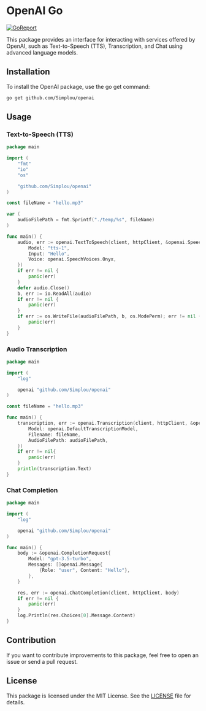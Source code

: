 # OpenAI Go

[![GoReport](https://img.shields.io/badge/%F0%9F%93%9D%20goreport-A%2B-75C46B?style=flat-square)](https://goreportcard.com/report/github.com/Simplou/openai)

This package provides an interface for interacting with services offered by OpenAI, such as Text-to-Speech (TTS), Transcription, and Chat using advanced language models.

## Installation

To install the OpenAI package, use the go get command:

```bash
go get github.com/Simplou/openai
```

## Usage

### Text-to-Speech (TTS)

```go
package main

import (
	"fmt"
	"io"
	"os"

	"github.com/Simplou/openai"
)

const fileName = "hello.mp3"

var (
	audioFilePath = fmt.Sprintf("./temp/%s", fileName)
)

func main() {
	audio, err := openai.TextToSpeech(client, httpClient, &openai.SpeechRequestBody{
		Model: "tts-1",
		Input: "Hello",
		Voice: openai.SpeechVoices.Onyx,
	})
	if err != nil {
		panic(err)
	}
	defer audio.Close()
	b, err := io.ReadAll(audio)
	if err != nil {
		panic(err)
	}
	if err := os.WriteFile(audioFilePath, b, os.ModePerm); err != nil {
		panic(err)
	}
}
```

### Audio Transcription

```go
package main

import (
	"log"

	openai "github.com/Simplou/openai"
)

const fileName = "hello.mp3"

func main() {
	transcription, err := openai.Transcription(client, httpClient, &openai.TranscriptionsRequestBody{
		Model: openai.DefaultTranscriptionModel,
		Filename: fileName,
		AudioFilePath: audioFilePath,
	})
	if err != nil{
		panic(err)
	}
	println(transcription.Text)
}
```

### Chat Completion

```go
package main

import (
	"log"

	openai "github.com/Simplou/openai"
)

func main() {
	body := &openai.CompletionRequest{
		Model: "gpt-3.5-turbo",
		Messages: []openai.Message{
			{Role: "user", Content: "Hello"},
		},
	}

	res, err := openai.ChatCompletion(client, httpClient, body)
	if err != nil {
		panic(err)
	}
	log.Println(res.Choices[0].Message.Content)
}
```

## Contribution

If you want to contribute improvements to this package, feel free to open an issue or send a pull request.

## License

This package is licensed under the MIT License.  See the [LICENSE](LICENSE) file for details.
